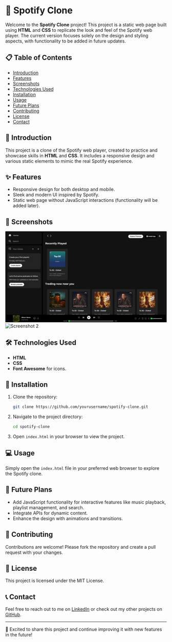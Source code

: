 # 🎵 Spotify Clone

Welcome to the **Spotify Clone** project! This project is a static web page built using **HTML** and **CSS** to replicate the look and feel of the Spotify web player. The current version focuses solely on the design and styling aspects, with functionality to be added in future updates.

## 📋 Table of Contents
- [Introduction](#introduction)
- [Features](#features)
- [Screenshots](#screenshots)
- [Technologies Used](#technologies-used)
- [Installation](#installation)
- [Usage](#usage)
- [Future Plans](#future-plans)
- [Contributing](#contributing)
- [License](#license)
- [Contact](#contact)

## 📖 Introduction
This project is a clone of the Spotify web player, created to practice and showcase skills in **HTML** and **CSS**. It includes a responsive design and various static elements to mimic the real Spotify experience.

## ✨ Features
- Responsive design for both desktop and mobile.
- Sleek and modern UI inspired by Spotify.
- Static web page without JavaScript interactions (functionality will be added later).

## 📸 Screenshots
![Screenshot 1](./assets/screenshot1.png)
![Screenshot 2](./assets/screenshot2.png)

## 🛠 Technologies Used
- **HTML**
- **CSS**
- **Font Awesome** for icons.

## 🚀 Installation
1. Clone the repository:
    ```bash
    git clone https://github.com/yourusername/spotify-clone.git
    ```
2. Navigate to the project directory:
    ```bash
    cd spotify-clone
    ```
3. Open `index.html` in your browser to view the project.

## 💻 Usage
Simply open the `index.html` file in your preferred web browser to explore the Spotify clone.

## 🔮 Future Plans
- Add JavaScript functionality for interactive features like music playback, playlist management, and search.
- Integrate APIs for dynamic content.
- Enhance the design with animations and transitions.

## 🤝 Contributing
Contributions are welcome! Please fork the repository and create a pull request with your changes.

## 📜 License
This project is licensed under the MIT License.

## 📞 Contact
Feel free to reach out to me on [LinkedIn](https://www.linkedin.com/in/alokkumaryadav2410) or check out my other projects on [GitHub](https://github.com/AlokKumarYadav2410).

---

🚀 Excited to share this project and continue improving it with new features in the future!



